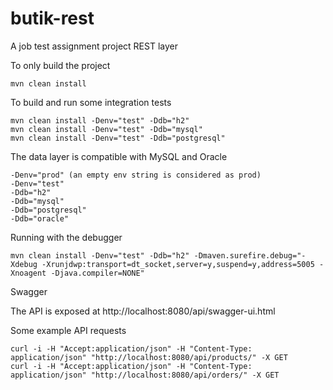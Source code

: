 # butik-rest
A job test assignment project REST layer

To only build the project
```
mvn clean install
```

To build and run some integration tests
```
mvn clean install -Denv="test" -Ddb="h2"
mvn clean install -Denv="test" -Ddb="mysql"
mvn clean install -Denv="test" -Ddb="postgresql"
```

The data layer is compatible with MySQL and Oracle
```
-Denv="prod" (an empty env string is considered as prod)
-Denv="test"
-Ddb="h2"
-Ddb="mysql"
-Ddb="postgresql"
-Ddb="oracle"
```

Running with the debugger
```
mvn clean install -Denv="test" -Ddb="h2" -Dmaven.surefire.debug="-Xdebug -Xrunjdwp:transport=dt_socket,server=y,suspend=y,address=5005 -Xnoagent -Djava.compiler=NONE"
```

Swagger 

The API is exposed at http://localhost:8080/api/swagger-ui.html

Some example API requests
```
curl -i -H "Accept:application/json" -H "Content-Type: application/json" "http://localhost:8080/api/products/" -X GET
curl -i -H "Accept:application/json" -H "Content-Type: application/json" "http://localhost:8080/api/orders/" -X GET
```
